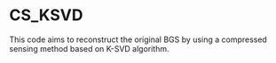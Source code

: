 # CS_KSVD
This code aims to reconstruct the original BGS by using  a compressed sensing method based on K-SVD algorithm.
